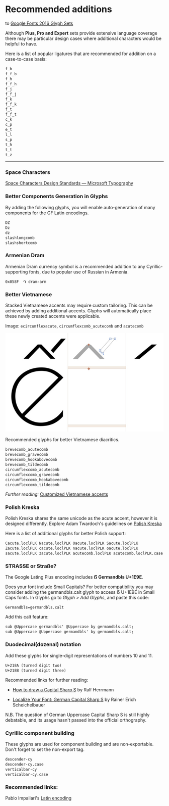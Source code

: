 
Recommended additions 
===
to [Google Fonts 2016 Glyph Sets](README.md)

Although **Plus, Pro and Expert** sets provide extensive language coverage there may be particular design cases where additional characters would be helpful to have. 

Here is a list of popular ligatures that are recommended for addition on a case-to-case basis:

	f_b
	f_f_b
	f_h
	f_f_h
	f_j
	f_f_j
	f_k
	f_f_k
	f_t
	f_f_t
	c_k
	c_p
	e_t
	l_l
	s_p
	t_h
	t_t
	t_z

	
***
### Space Characters


[Space Characters Design Standards — Microsoft Typography](1)

### Better Components Generation in Glyphs ###

By adding the following glyphs, you will enable auto-generation of many components for the GF Latin encodings.

```
DZ
Dz
dz
slashlongcomb
slashshortcomb

```

### Armenian Dram ###

Armenian Dram currency symbol is a recommended addition to any Cyrillic-supporting fonts, due to popular use of Russian in Armenia.

	0x058F  ֏ dram-arm


### Better Vietnamese ###

Stacked Vietnamese accents may require custom tailoring. This can be achieved by adding additional accents. Glyphs will automatically place these newly created accents were applicable. 

Image: `ecircumflexacute`, `circumflexcomb_acutecomb` and `acutecomb`

![ecircumflexacute](tutorials/img/ecircumflexacute.jpg)


Recommended glyphs for better Vietnamese diacritics. 

```
brevecomb_acutecomb
brevecomb_gravecomb
brevecomb_hookabovecomb
brevecomb_tildecomb
circumflexcomb_acutecomb
circumflexcomb_gravecomb
circumflexcomb_hookabovecomb
circumflexcomb_tildecomb
```

*Further reading:* [Customized Vietnamese accents](Vietnamese/README.md)

### Polish Kreska ###

Polish Kreska shares the same unicode as the acute accent, however it is designed differently. Explore Adam Twardoch's guidelines on [Polish Kreska](2)

Here is a list of additional glyphs for better Polish support:

```
Cacute.loclPLK Nacute.loclPLK Oacute.loclPLK Sacute.loclPLK Zacute.loclPLK cacute.loclPLK nacute.loclPLK oacute.loclPLK sacute.loclPLK zacute.loclPLK acutecomb.loclPLK acutecomb.loclPLK.case
```

### STRASSE or Straße? ###

The Google Lating Plus encoding includes **ẞ Germandbls U+1E9E**. 

Does your font include Small Capitals?
For better compatibility you may consider adding the germandbls.calt glyph to access ẞ U+1E9E in Small Caps fonts. In Glyphs go to *Glyph > Add Glyphs*, and paste this code:

```
Germandbls=germandbls.calt
```
	
Add this calt feature:

```
sub @Uppercase germandbls' @Uppercase by germandbls.calt;
sub @Uppercase @Uppercase germandbls' by germandbls.calt;
```

### Duodecimal(dozenal) notation

Add these glyphs for single-digit representations of numbers 10 and 11.

```
U+218A (turned digit two) 
U+218B (turned digit three)
```

Recommended links for further reading: 

 * [How to draw a Capital Sharp S](https://typography.guru/journal/how-to-draw-a-capital-sharp-s-r18/) by Ralf Herrmann

 * [Localize Your Font: German Capital Sharp S](https://www.glyphsapp.com/tutorials/localize-your-font-german-capital-sharp-s) by Rainer Erich Scheichelbauer  

N.B. The question of German Uppercase Capital Sharp S is still highly debatable, and its usage hasn't passed into the official orthography. 
### Cyrillic component building

These glyphs are used for component building and are non-exportable. Don't forget to set the non-export tag.

```
descender-cy
descender-cy.case
verticalbar-cy
verticalbar-cy.case
```

### Recommended links: ###

Pablo Impallari's [Latin encoding](https://github.com/impallari/Impallari-Fontlab-Encodings/tree/master/Impallari%20Latin)

[1]:https://www.microsoft.com/typography/developers/fdsspec/spaces.htm
[2]:http://www.twardoch.com/download/polishhowto/kreska.html